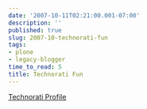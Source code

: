 ```yaml
---
date: '2007-10-11T02:21:00.001-07:00'
description: ''
published: true
slug: 2007-10-technorati-fun
tags:
- plone
- legacy-blogger
time_to_read: 5
title: Technorati Fun
---
```


<a href="http://technorati.com/claim/g6sa8arh7s" rel="me">Technorati Profile</a>
